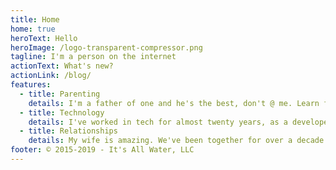 ```yaml
---
title: Home
home: true
heroText: Hello
heroImage: /logo-transparent-compressor.png
tagline: I'm a person on the internet
actionText: What's new?
actionLink: /blog/
features:
  - title: Parenting
    details: I'm a father of one and he's the best, don't @ me. Learn from my mistakes and laugh at my stupidity.
  - title: Technology
    details: I've worked in tech for almost twenty years, as a developer, manager and executive. Watch me search Stack Overflow and fight impostor syndrome.
  - title: Relationships
    details: My wife is amazing. We've been together for over a decade and I promised her I wouldn't say anything bad here. My friends are pretty okay too.
footer: © 2015-2019 - It's All Water, LLC
---
```

